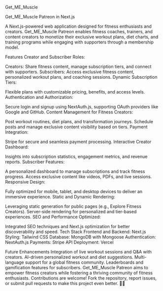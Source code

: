 Get_ME_Muscle 

Get_ME_Muscle Patreon in Next.js

A Next.js-powered web application designed for fitness enthusiasts and creators. Get_ME_Muscle Patreon enables fitness coaches, trainers, and content creators to monetize their exclusive workout plans, diet charts, and training programs while engaging with supporters through a membership model.

Features
Creator and Subscriber Roles:

Creators: Share fitness content, manage subscription tiers, and connect with supporters.
Subscribers: Access exclusive fitness content, personalized workout plans, and coaching sessions.
Dynamic Subscription Tiers:

Flexible plans with customizable pricing, benefits, and access levels.
Authentication and Authorization:

Secure login and signup using NextAuth.js, supporting OAuth providers like Google and GitHub.
Content Management for Fitness Creators:

Post workout routines, diet plans, and transformation journeys.
Schedule posts and manage exclusive content visibility based on tiers.
Payment Integration:

Stripe for secure and seamless payment processing.
Interactive Creator Dashboard:

Insights into subscription statistics, engagement metrics, and revenue reports.
Subscriber Features:

A personalized dashboard to manage subscriptions and track fitness progress.
Access exclusive content like videos, PDFs, and live sessions.
Responsive Design:

Fully optimized for mobile, tablet, and desktop devices to deliver an immersive experience.
Static and Dynamic Rendering:

Leveraging static generation for public pages (e.g., Explore Fitness Creators).
Server-side rendering for personalized and tier-based experiences.
SEO and Performance Optimized:

Integrated SEO techniques and Next.js optimization for better discoverability and speed.
Tech Stack
Frontend and Backend: Next.js
Styling: Tailwind CSS
Database: MongoDB with Mongoose
Authentication: NextAuth.js
Payments: Stripe API
Deployment: Vercel

Future Enhancements
Integration of live workout sessions and Q&A with creators.
AI-driven personalized workout and diet suggestions.
Multi-language support for a global fitness community.
Leaderboards and gamification features for subscribers.
Get_ME_Muscle Patreon aims to empower fitness creators while fostering a thriving community of fitness enthusiasts. Contributions are welcome! Fork the repository, report issues, or submit pull requests to make this project even better. 💪🚀
